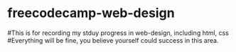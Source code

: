 # freecodecamp-web-design
#This is for recording my stduy progress in web-design, including html, css
#Everything will be fine, you believe yourself could success in this area.
